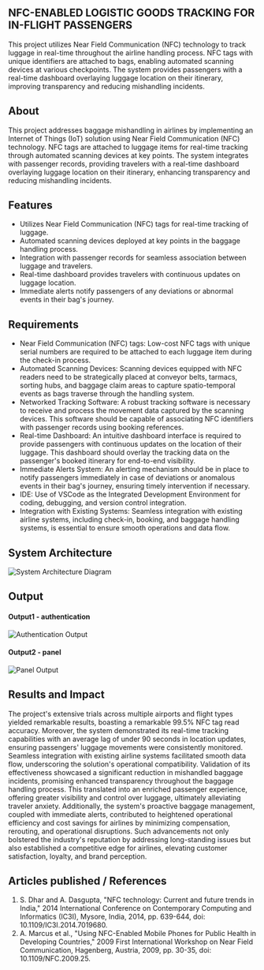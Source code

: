 ## NFC-ENABLED LOGISTIC GOODS TRACKING FOR IN-FLIGHT PASSENGERS

This project utilizes Near Field Communication (NFC) technology to track luggage in real-time throughout the airline handling process. NFC tags with unique identifiers are attached to bags, enabling automated scanning devices at various checkpoints. The system provides passengers with a real-time dashboard overlaying luggage location on their itinerary, improving transparency and reducing mishandling incidents.

## About

<!--Detailed Description about the project-->

This project addresses baggage mishandling in airlines by implementing an Internet of Things (IoT) solution using Near Field Communication (NFC) technology. NFC tags are attached to luggage items for real-time tracking through automated scanning devices at key points. The system integrates with passenger records, providing travelers with a real-time dashboard overlaying luggage location on their itinerary, enhancing transparency and reducing mishandling incidents.

## Features

<!--List the features of the project as shown below-->

- Utilizes Near Field Communication (NFC) tags for real-time tracking of luggage.
- Automated scanning devices deployed at key points in the baggage handling process.
- Integration with passenger records for seamless association between luggage and travelers.
- Real-time dashboard provides travelers with continuous updates on luggage location.
- Immediate alerts notify passengers of any deviations or abnormal events in their bag's journey.

## Requirements

<!--List the requirements of the project as shown below-->

- Near Field Communication (NFC) tags: Low-cost NFC tags with unique serial numbers are required to be attached to each luggage item during the check-in process.
- Automated Scanning Devices: Scanning devices equipped with NFC readers need to be strategically placed at conveyor belts, tarmacs, sorting hubs, and baggage claim areas to capture spatio-temporal events as bags traverse through the handling system.
- Networked Tracking Software: A robust tracking software is necessary to receive and process the movement data captured by the scanning devices. This software should be capable of associating NFC identifiers with passenger records using booking references.
- Real-time Dashboard: An intuitive dashboard interface is required to provide passengers with continuous updates on the location of their luggage. This dashboard should overlay the tracking data on the passenger's booked itinerary for end-to-end visibility.
- Immediate Alerts System: An alerting mechanism should be in place to notify passengers immediately in case of deviations or anomalous events in their bag's journey, ensuring timely intervention if necessary.
- IDE: Use of VSCode as the Integrated Development Environment for coding, debugging, and version control integration.
- Integration with Existing Systems: Seamless integration with existing airline systems, including check-in, booking, and baggage handling systems, is essential to ensure smooth operations and data flow.

## System Architecture

![System Architecture Diagram](https://github.com/kaxxsh/kaxxsh-SEC_PROJECT_PHASE_II/blob/master/src/components/output/architecture.png)

## Output

#### Output1 - authentication

![Authentication Output](https://github.com/kaxxsh/kaxxsh-SEC_PROJECT_PHASE_II/blob/master/src/components/output/authentication.png)

#### Output2 - panel

![Panel Output](https://github.com/kaxxsh/kaxxsh-SEC_PROJECT_PHASE_II/blob/master/src/components/output/pannel.png)

## Results and Impact

<!--Give the results and impact as shown below-->

The project's extensive trials across multiple airports and flight types yielded remarkable results, boasting a remarkable 99.5% NFC tag read accuracy. Moreover, the system demonstrated its real-time tracking capabilities with an average lag of under 90 seconds in location updates, ensuring passengers' luggage movements were consistently monitored. Seamless integration with existing airline systems facilitated smooth data flow, underscoring the solution's operational compatibility. Validation of its effectiveness showcased a significant reduction in mishandled baggage incidents, promising enhanced transparency throughout the baggage handling process. This translated into an enriched passenger experience, offering greater visibility and control over luggage, ultimately alleviating traveler anxiety. Additionally, the system's proactive baggage management, coupled with immediate alerts, contributed to heightened operational efficiency and cost savings for airlines by minimizing compensation, rerouting, and operational disruptions. Such advancements not only bolstered the industry's reputation by addressing long-standing issues but also established a competitive edge for airlines, elevating customer satisfaction, loyalty, and brand perception.

## Articles published / References

1.  S. Dhar and A. Dasgupta, "NFC technology: Current and future trends in India," 2014 International Conference on Contemporary Computing and Informatics (IC3I), Mysore, India, 2014, pp. 639-644, doi: 10.1109/IC3I.2014.7019680.
2.  A. Marcus et al., "Using NFC-Enabled Mobile Phones for Public Health in Developing Countries," 2009 First International Workshop on Near Field Communication, Hagenberg, Austria, 2009, pp. 30-35, doi: 10.1109/NFC.2009.25.

